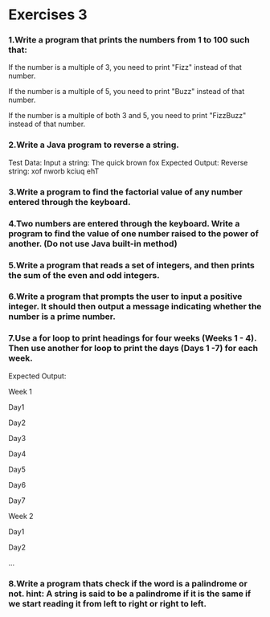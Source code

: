 # Exercises 3 

### 1.Write a program that prints the numbers from 1 to 100 such that:
If the number is a multiple of 3, you need to print "Fizz" instead of that number.

If the number is a multiple of 5, you need to print "Buzz" instead of that number.

If the number is a multiple of both 3 and 5, you need to print "FizzBuzz" instead of that number.


### 2.Write a Java program to reverse a string.  
Test Data:
Input a string: The quick brown fox
Expected Output:
Reverse string: xof nworb kciuq ehT


### 3.Write a program to find the factorial value of any number entered through the keyboard. 


### 4.Two numbers are entered through the keyboard. Write a program to find the value of one number raised to the power of another. (Do not use Java built-in method)


### 5.Write a program that reads a set of integers, and then prints the sum of the even and odd integers.


### 6.Write a program that prompts the user to input a positive integer. It should then output a message indicating whether the number is a prime number. 



### 7.Use a for loop to print headings for four weeks (Weeks 1 - 4). Then use another for loop to print the days (Days 1 -7) for each week.
Expected Output:

Week 1

 Day1
 
 Day2
 
 Day3
 
 Day4
 
 Day5
 
 Day6
 
 Day7

Week 2

 Day1

 Day2

 ...
 
 
### 8.Write a program thats check if the word is a palindrome or not. hint: A string is said to be a palindrome if it is the same if we start reading it from left to right or right to left.
 
